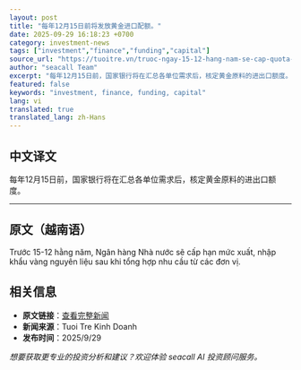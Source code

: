```yaml
---
layout: post
title: "每年12月15日前将发放黄金进口配额。"
date: 2025-09-29 16:18:23 +0700
category: investment-news
tags: ["investment","finance","funding","capital"]
source_url: "https://tuoitre.vn/truoc-ngay-15-12-hang-nam-se-cap-quota-nhap-vang-20250929215126203.htm"
author: "seacall Team"
excerpt: "每年12月15日前，国家银行将在汇总各单位需求后，核定黄金原料的进出口额度。..."
featured: false
keywords: "investment, finance, funding, capital"
lang: vi
translated: true
translated_lang: zh-Hans
---
```


## 中文译文

每年12月15日前，国家银行将在汇总各单位需求后，核定黄金原料的进出口额度。

---

## 原文（越南语）

Trước 15-12 hằng năm, Ngân hàng Nhà nước sẽ cấp hạn mức xuất, nhập khẩu vàng nguyên liệu sau khi tổng hợp nhu cầu từ các đơn vị.

## 相关信息

- **原文链接**：[查看完整新闻](https://tuoitre.vn/truoc-ngay-15-12-hang-nam-se-cap-quota-nhap-vang-20250929215126203.htm)
- **新闻来源**：Tuoi Tre Kinh Doanh
- **发布时间**：2025/9/29

*想要获取更专业的投资分析和建议？欢迎体验 seacall AI 投资顾问服务。*